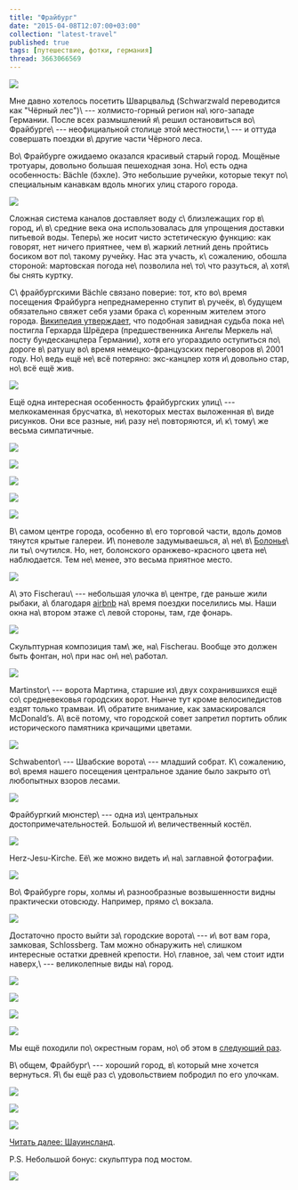 ```yaml
---
title: "Фрайбург"
date: "2015-04-08T12:07:00+03:00"
collection: "latest-travel"
published: true
tags: [путешествие, фотки, германия]
thread: 3663066569
---
```


![](/images/travel/2015-03-schwarzwald/freiburg-cover.jpg)

Мне давно хотелось посетить Шварцвальд (Schwarzwald переводится как "Чёрный лес")\ --- холмисто-горный регион 
на\ юго-западе Германии. После всех размышлений я\ решил остановиться во\ Фрайбурге\ --- неофициальной столице этой 
местности,\ --- и оттуда совершать поездки в\ другие части Чёрного леса.

<!--more С Фрайбурга, пожалуй, и начнём.-->

Во\ Фрайбурге ожидаемо оказался красивый старый город. Мощёные тротуары, довольно большая пешеходная зона. Но\ есть одна 
особенность: Bächle (бэхле). Это небольшие ручейки, которые текут по\ специальным канавкам вдоль многих улиц старого 
города.

![](/images/travel/2015-03-schwarzwald/freiburg-baechle-1.jpg)

Сложная система каналов доставляет воду с\ близлежащих гор в\ город, и\ в\ средние века она использовалась для упрощения 
доставки питьевой воды. Теперь\ же носит чисто эстетическую функцию: как говорят, нет ничего приятнее, чем в\ жаркий 
летний день пройтись босиком вот по\ такому ручейку. Нас эта участь, к\ сожалению, обошла стороной: мартовская погода 
не\ позволила не\ то\ что разуться, а\ хотя\ бы снять куртку.

С\ фрайбургскими Bächle связано поверие: тот, кто во\ время посещения Фрайбурга непреднамеренно ступит в\ ручеёк, 
в\ будущем обязательно свяжет себя узами брака с\ коренным жителем этого города. [Википедия утверждает][wiki], что 
подобная завидная судьба пока не\ постигла Герхарда Шрёдера (предшественника Ангелы Меркель на\ посту бундесканцлера 
Германии), хотя его угораздило оступиться по\ дороге в\ ратушу во\ время немецко-французских переговоров в\ 2001 году. 
Но\ ведь ещё не\ всё потеряно: экс-канцлер хотя и\ довольно стар, но\ всё ещё жив.

![](/images/travel/2015-03-schwarzwald/freiburg-baechle-2.jpg)

Ещё одна интересная особенность фрайбургских улиц\ --- мелкокаменная брусчатка, в\ некоторых местах выложенная в\ виде 
рисунков. Они все разные, ни\ разу не\ повторяются, и\ к\ тому\ же весьма симпатичные.

![](/images/travel/2015-03-schwarzwald/freiburg-cobblestone-1.jpg)

![](/images/travel/2015-03-schwarzwald/freiburg-cobblestone-2.jpg)

![](/images/travel/2015-03-schwarzwald/freiburg-cobblestone-3.jpg)

![](/images/travel/2015-03-schwarzwald/freiburg-cobblestone-4.jpg)

![](/images/travel/2015-03-schwarzwald/freiburg-cobblestone-5.jpg)

В\ самом центре города, особенно в\ его торговой части, вдоль домов тянутся крытые галереи. И\ поневоле задумываешься, 
а\ не\ в\ [Болонье][bologna]\ ли ты\ очутился. Но, нет, болонского оранжево-красного цвета не\ наблюдается. Тем 
не\ менее, это весьма приятное место.

![](/images/travel/2015-03-schwarzwald/freiburg-gallery.jpg)

А\ это Fischerau\ --- небольшая улочка в\ центре, где раньше жили рыбаки, а\ благодаря [airbnb] на\ время поездки 
поселились мы. Наши окна на\ втором этаже с\ левой стороны, там, где фонарь.

![](/images/travel/2015-03-schwarzwald/freiburg-fischerau.jpg)

Скульптурная композиция там\ же, на\ Fischerau. Вообще это должен быть фонтан, но\ при нас он\ не\ работал.

![](/images/travel/2015-03-schwarzwald/freiburg-fischerau-fountain.jpg)

Martinstor\ --- ворота Мартина, старшие из\ двух сохранившихся ещё со\ средневековья городских ворот. Нынче тут кроме 
велосипедистов ездят только трамваи. И\ обратите внимание, как замаскировался McDonald’s. А\ всё потому, что городской 
совет запретил портить облик исторического памятника кричащими цветами.

![](/images/travel/2015-03-schwarzwald/freiburg-martinstor.jpg)

Schwabentor\ --- Швабские ворота\ --- младший собрат. К\ сожалению, во\ время нашего посещения центральное здание было 
закрыто от\ любопытных взоров лесами.

![](/images/travel/2015-03-schwarzwald/freiburg-schwabentor.jpg)

Фрайбургкий мюнстер\ --- одна из\ центральных достопримечательностей. Большой и\ величественный костёл.

![](/images/travel/2015-03-schwarzwald/freiburg-muenster.jpg)

Herz-Jesu-Kirche. Её\ же можно видеть и\ на\ заглавной фотографии.

![](/images/travel/2015-03-schwarzwald/freiburg-herz-jesu-kirche.jpg)

Во\ Фрайбурге горы, холмы и\ разнообразные возвышенности видны практически отовсюду. Например, прямо с\ вокзала.

![](/images/travel/2015-03-schwarzwald/freiburg-berg.jpg)

Достаточно просто выйти за\ городские ворота\ --- и\ вот вам гора, замковая, Schlossberg. Там можно обнаружить 
не\ слишком интересные остатки древней крепости. Но\ главное, за\ чем стоит идти наверх,\ --- великолепные виды 
на\ город.

![](/images/travel/2015-03-schwarzwald/freiburg-schlossberg-1.jpg)

![](/images/travel/2015-03-schwarzwald/freiburg-schlossberg-2.jpg)

![](/images/travel/2015-03-schwarzwald/freiburg-schlossberg-3.jpg)

![](/images/travel/2015-03-schwarzwald/freiburg-schlossberg-4.jpg)

Мы ещё походили по\ окрестным горам, но\ об этом в [следующий раз][schauinsland].

В\ общем, Фрайбург\ --- хороший город, в\ который мне хочется вернуться. Я\ бы ещё раз с\ удовольствием побродил по его 
улочкам.

![](/images/travel/2015-03-schwarzwald/freiburg-street-1.jpg)

![](/images/travel/2015-03-schwarzwald/freiburg-street-2.jpg)

![](/images/travel/2015-03-schwarzwald/freiburg-street-3.jpg)

[Читать далее: Шауинсланд][schauinsland].

P.S. Небольшой бонус: скульптура под мостом.

![](/images/travel/2015-03-schwarzwald/freiburg-sculpture.jpg)

[airbnb]: https://www.airbnb.com/c/mdikun?s=8
[bologna]: /post/eurotrip-2014-bologna/
[schauinsland]: /post/schauinsland/ 
[wiki]: https://de.wikipedia.org/wiki/Freiburger_Bächle
